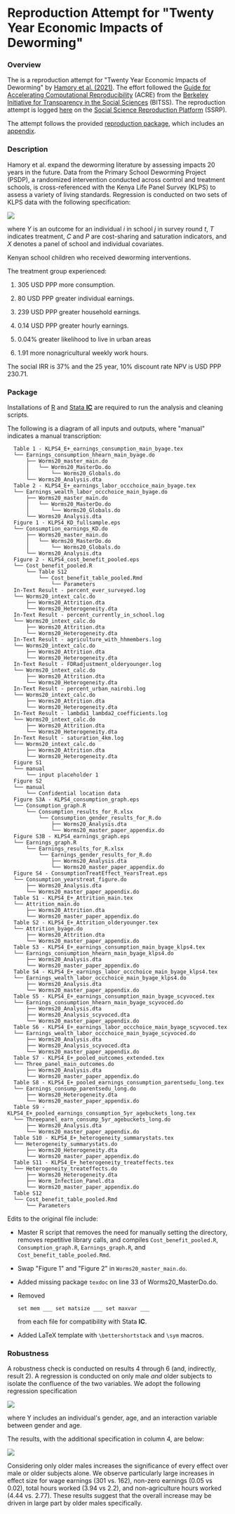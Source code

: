# Reproduction Attempt for "Twenty Year Economic Impacts of Deworming"

### Overview

The is a reproduction attempt for "Twenty Year Economic Impacts of Deworming" by [Hamory et al. (2021)](https://www.pnas.org/content/118/14/e2023185118). The effort followed the [Guide for Accelerating Computational Reproducibility](https://bitss.github.io/ACRE/) (ACRE) from the [Berkeley Initiative for Transparency in the Social Sciences](https://www.bitss.org/) (BITSS). The reproduction attempt is logged [here](https://www.socialsciencereproduction.org/reproductions/4043c95e-0a6a-4acc-b228-4c4abe10b3c4/index) on the [Social Science Reproduction Platform](https://www.socialsciencereproduction.org/) (SSRP). 

The attempt follows the provided [reproduction package](https://dataverse.harvard.edu/dataset.xhtml?persistentId=doi:10.7910/DVN/TTYMHI), which includes an [appendix](https://www.pnas.org/highwire/filestream/980209/field_highwire_adjunct_files/0/pnas.2023185118.sapp.pdf).

### Description

Hamory et al. expand the deworming literature by assessing impacts 20 years in the future. Data from the Primary School Deworming Project (PSDP), a randomized intervention conducted across control and treatment schools, is cross-referenced with the Kenya Life Panel Survey (KLPS) to assess a variety of living standards. Regression is conducted on two sets of KLPS data with the following specification:

<img src="https://latex.codecogs.com/gif.latex?O_t=Y_{ijt} = \alpha + \lambda_1T_j + \lambda_2C_j + \lambda_3P_j + X'_{ij, 0} \beta + \epsilon_{ijt}" />

where *Y* is an outcome for an individual *i* in school *j* in survey round *t*, *T* indicates treatment, *C* and *P* are cost-sharing and saturation indicators, and *X* denotes a panel of school and individual covariates.

Kenyan school children who received deworming interventions.

The treatment group experienced:

1. 305 USD PPP more consumption.

2. 80 USD PPP greater individual earnings.

3. 239 USD PPP greater household earnings.

4. 0.14 USD PPP greater hourly earnings.

5. 0.04% greater likelihood to live in urban areas

6. 1.91 more nonagricultural weekly work hours.

The social IRR is 37% and the 25 year, 10% discount rate NPV is USD PPP 230.71.

### Package

Installations of [R](https://cran.r-project.org/mirrors.html) and [Stata **IC**](https://www.stata.com/install-guide/) are required to run the analysis and cleaning scripts.

The following is a diagram of all inputs and outputs, where "manual" indicates a manual transcription:

```
  Table 1 - KLPS4_E+_earnings_consumption_main_byage.tex
  └── Earnings_consumption_hhearn_main_byage.do
      ├── Worms20_master_main.do
      │   └── Worms20_MasterDo.do
      │       └── Worms20_Globals.do
      └── Worms20_Analysis.dta
  Table 2 - KLPS4_E+_earnings_labor_occchoice_main_byage.tex
  └── Earnings_wealth_labor_occchoice_main_byage.do
      ├── Worms20_master_main.do
      │   └── Worms20_MasterDo.do
      │       └── Worms20_Globals.do
      └── Worms20_Analysis.dta
  Figure 1 - KLPS4_KD_fullsample.eps
  └── Consumption_earnings_KD.do
      ├── Worms20_master_main.do
      │   └── Worms20_MasterDo.do
      │       └── Worms20_Globals.do
      └── Worms20_Analysis.dta
  Figure 2 - KLPS4_cost_benefit_pooled.eps
  └── Cost_benefit_pooled.R
      └── Table S12
          └── Cost_benefit_table_pooled.Rmd
              └── Parameters
  In-Text Result - percent_ever_surveyed.log
  └── Worms20_intext_calc.do
      ├── Worms20_Attrition.dta
      └── Worms20_Heterogeneity.dta
  In-Text Result - percent_currently_in_school.log
  └── Worms20_intext_calc.do
      ├── Worms20_Attrition.dta
      └── Worms20_Heterogeneity.dta
  In-Text Result - agriculture_with_hhmembers.log
  └── Worms20_intext_calc.do
      ├── Worms20_Attrition.dta
      └── Worms20_Heterogeneity.dta
  In-Text Result - FDRadjustment_olderyounger.log
  └── Worms20_intext_calc.do
      ├── Worms20_Attrition.dta
      └── Worms20_Heterogeneity.dta
  In-Text Result - percent_urban_nairobi.log
  └── Worms20_intext_calc.do
      ├── Worms20_Attrition.dta
      └── Worms20_Heterogeneity.dta
  In-Text Result - lambda1_lambda2_coefficients.log
  └── Worms20_intext_calc.do
      ├── Worms20_Attrition.dta
      └── Worms20_Heterogeneity.dta
  In-Text Result - saturation_4km.log
  └── Worms20_intext_calc.do
      ├── Worms20_Attrition.dta
      └── Worms20_Heterogeneity.dta
  Figure S1
  └── manual
      └── input placeholder 1
  Figure S2
  └── manual
      └── Confidential location data
  Figure S3A - KLPS4_consumption_graph.eps
  └── Consumption_graph.R
      └── Consumption_results_for_R.xlsx
          └── Consumption_gender_results_for_R.do
              ├── Worms20_Analysis.dta
              └── Worms20_master_paper_appendix.do
  Figure S3B - KLPS4_earnings_graph.eps
  └── Earnings_graph.R
      └── Earnings_results_for_R.xlsx
          └── Earnings_gender_results_for_R.do
              ├── Worms20_Analysis.dta
              └── Worms20_master_paper_appendix.do
  Figure S4 - ConsumptionTreatEffect_YearsTreat.eps
  └── Consumption_yearstreat_figure.do
      ├── Worms20_Analysis.dta
      └── Worms20_master_paper_appendix.do
  Table S1 - KLPS4_E+_Attrition_main.tex
  └── Attrition_main.do
      ├── Worms20_Attrition.dta
      └── Worms20_master_paper_appendix.do
  Table S2 - KLPS4_E+_Attrition_olderyounger.tex
  └── Attrition_byage.do
      ├── Worms20_Attrition.dta
      └── Worms20_master_paper_appendix.do
  Table S3 - KLPS4_E+_earnings_consumption_main_byage_klps4.tex
  └── Earnings_consumption_hhearn_main_byage_klps4.do
      ├── Worms20_Analysis.dta
      └── Worms20_master_paper_appendix.do
  Table S4 - KLPS4_E+_earnings_labor_occchoice_main_byage_klps4.tex
  └── Earnings_wealth_labor_occchoice_main_byage_klps4.do
      ├── Worms20_Analysis.dta
      └── Worms20_master_paper_appendix.do
  Table S5 - KLPS4_E+_earnings_consumption_main_byage_scyvoced.tex
  └── Earnings_consumption_hhearn_main_byage_scyvoced.do
      ├── Worms20_Analysis.dta
      ├── Worms20_Analysis_scyvoced.dta
      └── Worms20_master_paper_appendix.do
  Table S6 - KLPS4_E+_earnings_labor_occchoice_main_byage_scyvoced.tex
  └── Earnings_wealth_labor_occchoice_main_byage_scyvoced.do
      ├── Worms20_Analysis.dta
      ├── Worms20_Analysis_scyvoced.dta
      └── Worms20_master_paper_appendix.do
  Table S7 - KLPS4_E+_pooled_outcomes_extended.tex
  └── Three_panel_main_outcomes.do
      ├── Worms20_Analysis.dta
      └── Worms20_master_paper_appendix.do
  Table S8 - KLPS4_E+_pooled_earnings_consumption_parentsedu_long.tex
  └── Earnings_consump_parentsedu_long.do
      ├── Worms20_Heterogeneity.dta
      └── Worms20_master_paper_appendix.do
  Table S9 - KLPS4_E+_pooled_earnings_consumption_5yr_agebuckets_long.tex
  └── Threepanel_earn_consump_5yr_agebuckets_long.do
      ├── Worms20_Analysis.dta
      └── Worms20_master_paper_appendix.do
  Table S10 - KLPS4_E+_heterogeneity_summarystats.tex
  └── Heterogeneity_summarystats.do
      ├── Worms20_Heterogeneity.dta
      └── Worms20_master_paper_appendix.do
  Table S11 - KLPS4_E+_heterogeneity_treateffects.tex
  └── Heterogeneity_treateffects.do
      ├── Worms20_Heterogeneity.dta
      ├── Worm_Infection_Panel.dta
      └── Worms20_master_paper_appendix.do
  Table S12
  └── Cost_benefit_table_pooled.Rmd
      └── Parameters
```

Edits to the original file include:

- Master R script that removes the need for manually setting the directory, removes repetitive library calls, and compiles `Cost_benefit_pooled.R`, `Consumption_graph.R`, `Earnings_graph.R`, and `Cost_benefit_table_pooled.Rmd`.

- Swap "Figure 1" and "Figure 2" in `Worms20_master_main.do`.

- Added missing package `texdoc` on line 33 of Worms20_MasterDo.do.

- Removed

  `set mem ___
  set matsize ___
  set maxvar ___`

  from each file for compatibility with Stata **IC**.

- Added LaTeX template with `\bettershortstack` and `\sym` macros.

### Robustness

A robustness check is conducted on results 4 through 6 (and, indirectly, result 2). A regression is conducted on only male *and* older subjects to isolate the confluence of the two variables. We adopt the following regression specification

<img src="https://latex.codecogs.com/gif.latex?O_t=Y_{ijt} = \alpha + \lambda_1T_j + T_j Y_i \gamma_i +  \lambda_2C_j + \lambda_3P_j + X'_{ij, 0} \beta + \epsilon_{ijt}" />

where Y includes an individual's gender, age, and an interaction variable between gender and age.

The results, with the additional specification in column 4, are below:

![](output/fig2.png)

Considering only older males increases the significance of every effect over male or older subjects alone. We observe particularly large increases in effect size for wage earnings (301 vs. 162), non-zero earnings (0.05 vs 0.02), total hours worked (3.94 vs 2.2), and non-agriculture hours worked (4.44 vs. 2.77). These results suggest that the overall increase may be driven in large part by older males specifically.











